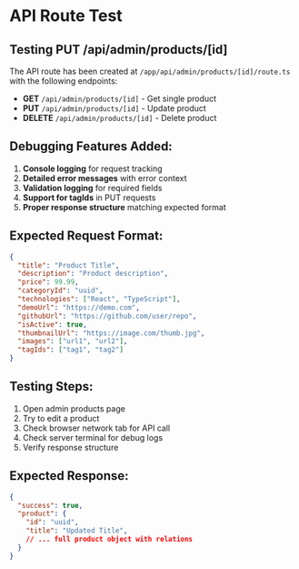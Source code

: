 # API Route Test 

## Testing PUT /api/admin/products/[id]

The API route has been created at `/app/api/admin/products/[id]/route.ts` with the following endpoints:

- **GET** `/api/admin/products/[id]` - Get single product
- **PUT** `/api/admin/products/[id]` - Update product  
- **DELETE** `/api/admin/products/[id]` - Delete product

## Debugging Features Added:

1. **Console logging** for request tracking
2. **Detailed error messages** with error context
3. **Validation logging** for required fields
4. **Support for tagIds** in PUT requests
5. **Proper response structure** matching expected format

## Expected Request Format:

```json
{
  "title": "Product Title",
  "description": "Product description", 
  "price": 99.99,
  "categoryId": "uuid",
  "technologies": ["React", "TypeScript"],
  "demoUrl": "https://demo.com",
  "githubUrl": "https://github.com/user/repo", 
  "isActive": true,
  "thumbnailUrl": "https://image.com/thumb.jpg",
  "images": ["url1", "url2"],
  "tagIds": ["tag1", "tag2"]
}
```

## Testing Steps:

1. Open admin products page
2. Try to edit a product 
3. Check browser network tab for API call
4. Check server terminal for debug logs
5. Verify response structure

## Expected Response:

```json
{
  "success": true,
  "product": {
    "id": "uuid",
    "title": "Updated Title",
    // ... full product object with relations
  }
}
```
